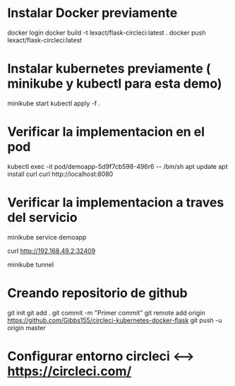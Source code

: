 
# Instalar Docker previamente
docker login
docker build -t lexact/flask-circleci:latest .
docker push lexact/flask-circleci:latest


# Instalar kubernetes previamente ( minikube y kubectl para esta demo)
minikube start
kubectl apply -f .

# Verificar la implementacion en el pod
kubectl exec -it  pod/demoapp-5d9f7cb598-496r6 -- /bin/sh
apt update
apt install curl
curl http://localhost:8080
<!-- {"message":"Hello World! (Version info: 1.00, build date: 21/05/2023)"} -->

# Verificar la implementacion a  traves del servicio
minikube service demoapp
<!-- |-----------|---------|-------------|---------------------------|
| NAMESPACE |  NAME   | TARGET PORT |            URL            |
|-----------|---------|-------------|---------------------------|
| default   | demoapp |          80 | http://192.168.49.2:32409 |
|-----------|---------|-------------|---------------------------| -->
curl http://192.168.49.2:32409

minikube tunnel

# Creando repositorio de github
git init
git add .
git commit -m "Primer commit"
git remote add origin https://github.com/Gibbs155/circleci-kubernetes-docker-flask
git push -u origin master

# Configurar entorno circleci   <-->  https://circleci.com/
